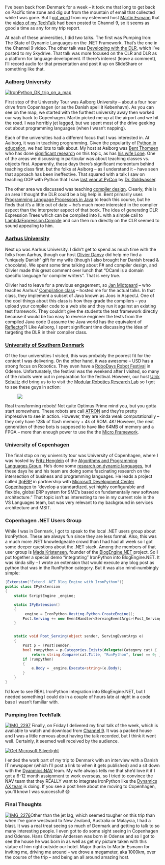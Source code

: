 I’ve been back from Denmark for a week – it took me that long to get
back on Pacific time zone and dig out from the mountain of email that
collected while I was gone. But I [got
word](http://twitter.com/martinesmann/status/4074900218) from my
esteemed host [Martin Esmann](http://twitter.com/martinesmann) that the
[video of my
TechTalk](http://channel9.msdn.com/posts/martinesmann/Pumping-Iron-Dynamic-Languages-on-NET/)
had been posted to Channel 9, so it seems as good a time as any for my
trip report.

At each of these universities, I did two talks. The first was Pumping
Iron: The State of Dynamic Languages on the .NET Framework. That’s the
one in the Channel 9 video. The other talk was [Developing with the
DLR](http://cid-0d9bc809858885a4.skydrive.live.com/self.aspx/DevHawk%20Content/Presentations/Developing%20on%20the%20DLR.pptx),
which I’ve posted to my Skydrive. That talk was more focused on the CLR
and DLR as a platform for language development. If there’s interest
(leave a comment), I’ll record audio for that presentation and post it
up on SlideShare or something like that.

### [Aalborg University](http://en.aau.dk/)

[![IronPython\_DK\_trip\_on\_a\_map](http://s3.amazonaws.com/devhawk_images/WindowsLiveWriter/DanishUniversityTourTripReport_9595/IronPython_DK_trip_on_a_map_thumb.png "IronPython_DK_trip_on_a_map")](http://s3.amazonaws.com/devhawk_images/WindowsLiveWriter/DanishUniversityTourTripReport_9595/IronPython_DK_trip_on_a_map_2.png)

First stop of the University Tour was Aalborg University – about a four
hour drive from Copenhagen (or as the Danish spell it København). As you
can see on the map, we started with the furthest university away then
worked our way back to Copenhagen. Martin picked me up at the airport
and we hit the road. I was horribly jet lagged, but we spent most of the
drive geeking out about programming languages (when I wasn’t napping).

Each of the universities had a different focus that I was interested in.
At Aalborg, it was in teaching programming. Given the popularity of
[Python in
education](http://www.python.org/community/sigs/current/edu-sig/), we
had lots to talk about. My host at Aalborg was [Bent
Thomsen](http://www.cs.aau.dk/~bt/) who has done [significant
research](http://www.springerlink.com/content/u481122hk38w4j32/) on this
topic, as has [his wife
Lone](http://www.springerlink.com/content/2267261t17202k77/). One of the
areas we discussing in particular was about teaching classes vs. objects
first. Apparently, these days there’s significant momentum behind
teaching class first, but the folks at Aalborg – as I understand it –
have seen that approach has been ineffective. That squared with a talk I
saw on teaching OOP with Python that I saw [last year at
PyCon](http://us.pycon.org/2008/conference/talks/?search=Goldwasser) by
[Dr. Goldwasser](http://euler.slu.edu/~goldwasser/publications/).

The other area we discussed was teaching [compiler
design](https://intranet.cs.aau.dk/education/courses/2009/spo). Clearly,
this is an area I thought the DLR could be a big help in. Bent primarily
uses [Programming Language Processors in
Java](http://www.amazon.com/Programming-Language-Processors-Java-Interpreters/dp/0130257869)
to teach this course, but he finds that it’s a little out of date + he’s
much more interested in the compiler aspect than the interpreter aspect
of that book. The idea of generating DLR Expression Trees which can be
compiled into IL with a simple call to
[LambdaExpression.Compile](http://dlr.codeplex.com/SourceControl/changeset/view/27854#580545)
and can then run directly on the CLR seemed to sound appealing to him.

### [Aarhus University](http://www.au.dk/en)

Next up was Aarhus University. I didn’t get to spend as much time with
the folks from Aarhus, though our host [Olivier
Danvy](http://www.brics.dk/~danvy/) did help me find a “uniquely Danish”
gift for my wife (though I also brought her Danish bread & chocolate).
We spent some time talking about F\# and compiler design, and Olivier
made this great comment over lunch that “OCaml is a domain specific
language for compiler writers”. That is very true.

Olivier had to leave for a previous engagement, so [Jan
Midtgaard](http://www.brics.dk/~jmi/) – who teaches Aarhus’ [Compilation
class](https://www.daimi.au.dk/dOvs/) – hosted me for the actual talks.
In that class, they implement a subset of Java known as Joos in AspectJ.
One of the cool things about this class is how they grade the compilers
– you upload your complier code to a web site and they run it against an
existing test framework. They couldn’t give the students the test
framework directly because it would be too easy to reverse engineer the
tests from the compiled Java code (I assume the Java world has the
equivalent of [Reflector](http://www.red-gate.com/products/reflector/)?)
Like Aalborg, I spent significant time discussing the idea of targeting
the DLR in their compiler class.

### [University of Southern Denmark](http://www.sdu.dk/?sc_lang=en)

Of the four universities I visited, this was probably the poorest fit
for the content I was delivering. On the other hand, it was awesome –
USD has a strong focus on Robotics. They even have a [RoboDays Robot
Festival](http://www.robodays.com/activities/robodays-robot-festival-in-odense.aspx)
in Odense. Unfortunately, the festival was the weekend after I visited,
so many of the robots were out in preparation for the festival. However,
our host [Ulrik Schultz](http://www.mip.sdu.dk/people/Staff/ups.html)
did bring us to to visit the [Modular Robotics Research
Lab](http://modular.mmmi.sdu.dk/wiki/Main_Page) so I got to see these
guys in action:

<div
id="scid:5737277B-5D6D-4f48-ABFC-DD9C333F4C5D:03a073ea-5567-4e13-ba0d-d2b78cf96155"
class="wlWriterEditableSmartContent"
style="padding-bottom: 0px; margin: 0px auto; padding-left: 0px; width: 425px; padding-right: 0px; display: block; float: none; padding-top: 0px">

<div id="d33c395b-2d4e-4e85-b752-23636cfbfe64"
style="margin: 0px; padding: 0px; display: inline;">

<div>

[![](http://s3.amazonaws.com/devhawk_images/WindowsLiveWriter/DanishUniversityTourTripReport_9595/videod9804c33b78e.jpg)](http://www.youtube.com/watch?v=SYizuooEs7s)

</div>

</div>

</div>

Real transforming robots! Not quite Optimus Prime mind you, but you
gotta start somewhere. These robots are call
[ATRON](http://modular.mmmi.sdu.dk/wiki/ATRON) and they’re pretty
impressive to see in action. However, they are kinda weak
computationally – they only have 128k of flash memory + 4k of ROM. 4K!
However, the next generation of these bots is supposed to have like 64MB
of memory and a FPGA – more than enough power to use the the [Micro
Framework](http://www.microsoft.com/netmf).

### [University of Copenhagen](http://www.ku.dk/english/)

The final stop on my university tour was University of Copenhagen, where
I was hosted by [Fritz
Henglein](http://www.diku.dk/hjemmesider/ansatte/henglein/) of the
[Algorithms and Programming Languages
Group](http://www.diku.dk/Forskning/algorithmsandprogramminlanguages/).
He’s done some [research on dynamic
languages](http://www.diku.dk/hjemmesider/ansatte/henglein//publications//henglein94b.html),
but these days he and his team are doing some fascinating research on
the intersection of business and programming languages. He leads a
project called [3gERP](http://www.3gerp.org/) in partnership with
[Microsoft Development Center
Copenhagen](http://www.microsoft.com/danmark/mdcc/default.mspx) to
“develop a standardized, yet highly configurable and flexible, global
ERP system for SME’s based on fundamentally new software architecture.”
That topic isn’t as interesting to me in my current role in the VS
Languages team, but was very relevant to my background in services
architecture and MSIT.

### Copenhagen .NET Users Group

While I was in Denmark, I got to speak to the local .NET users group
about IronPython. These are always fun since they are less formal. Also,
this was a much more .NET knowledgeable crowd than I had had all week so
I got some deeper questions about the .NET stack. Among the members of
that user group is [Mads Kristensen](http://madskristensen.net/),
founder of the [BlogEngine.NET](http://www.dotnetblogengine.net/)
project. So I put together a special demo “integrating” IronPython into
BlogEngine.NET. It was kinda silly – I wrote an extension that would
execute any blog post as python that was in the RunPython category. But
it was also mind-numbingly simple:

``` csharp
[Extension("Extend .NET Blog Engine with IronPython")]
public class IPyExtension
{
    static ScriptEngine _engine;

    static IPyExtension()
    {
        _engine = IronPython.Hosting.Python.CreateEngine();
        Post.Serving += new EventHandler<ServingEventArgs>(Post_Serving);
    }


    static void Post_Serving(object sender, ServingEventArgs e)
    {
        Post p = (Post)sender;
        bool runpython = p.Categories.Exists(delegate(Category cat) {
            return string.Compare(cat.Title, "RunPython", true) == 0; });
        if (runpython)
        {
            e.Body = _engine.Execute<string>(e.Body);
        }
    }
}
```

I’d love to see REAL IronPython integration into BlogEngine.NET, but I
needed something I could do in a couple of hours late at night in a code
base I wasn’t familiar with.

### Pumping Iron TechTalk

[![IMG\_2297](http://s3.amazonaws.com/devhawk_images/WindowsLiveWriter/DanishUniversityTourTripReport_9595/IMG_2297_thumb.jpg "IMG_2297")](http://s3.amazonaws.com/devhawk_images/WindowsLiveWriter/DanishUniversityTourTripReport_9595/IMG_2297_2.jpg)
Finally, on Friday I delivered my final talk of the week, which is
available to watch and download from [Channel
9](http://channel9.msdn.com/posts/martinesmann/Pumping-Iron-Dynamic-Languages-on-NET/).
It was a packed house and I was a little nervous about having the talk
recorded, but I think it went well. Certainly, it seemed well received
by the audience.

[![Get Microsoft
Silverlight](http://go.microsoft.com/fwlink/?LinkId=108181)](http://go.microsoft.com/fwlink/?LinkID=124807)

I ended the work part of my trip to Denmark with an interview with a
Danish IT newspaper (which I’ll post a link to when it gets published)
and a sit down with the
[Dyanmics:NAV](http://www.microsoft.com/dynamics/en/us/products/nav-overview.aspx)
team. My wife always tells me that she’d love it if I got a 6-12 month
assignment to work overseas, so I tried to convince the NAV team that
they REALLY want to integrate IronPython like the [Dynamics AX
team](http://www.langnetsymposium.com/2009/talks/13-RomanIvantsov-IronPythonMSDynamic.html)
is doing. If you see a post here about me moving to Copenhagen, you’ll
know I was successful!
:smile:

### Final Thoughts

[![IMG\_2276](http://s3.amazonaws.com/devhawk_images/WindowsLiveWriter/DanishUniversityTourTripReport_9595/IMG_2276_thumb.jpg "IMG_2276")](http://s3.amazonaws.com/devhawk_images/WindowsLiveWriter/DanishUniversityTourTripReport_9595/IMG_2276_2.jpg)Other
than the jet lag, which seemed tougher on this trip than when I’ve gone
westward to New Zealand, Australia or Malaysia, I had a blast. It was a
real treat seeing so much of Denmark and getting to talk to so many
interesting people. I even got to do some sight seeing in Copenhagen and
Odense. Hans Christian Andersen was born in Odense and so I got to see
the house he was born in as well as get my picture taken with this
statue of him right outside our hotel. Major thanks to Martin Esmann for
inviting me, driving me around – we drove a megameter, aka 1000km, over
the course of the trip – and being an all around amazing host.

